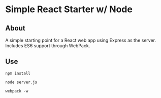 # Simple React Starter w/ Node

## About
A simple starting point for a React web app using Express as the server. Includes ES6 support through WebPack.

## Use

`npm install`

`node server.js`

`webpack -w`
